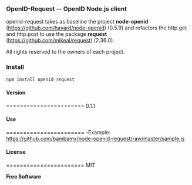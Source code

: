 ### OpenID-Request -- OpenID Node.js client

openid-request takes as baseline the project **node-openid** (https://github.com/havard/node-openid) (0.5.9) and refactors the http.get and http.post to use the package **request** (https://github.com/mikeal/request) (2.36.0).

All rights reserved to the owners of each project.

### Install
```javascript
npm install openid-request
```

#### Version
=======================
0.1.1

#### Use
=======================
-Example: https://github.com/bambamx/node-openid-request/raw/master/sample.js


#### License
=======================
MIT

**Free Software**
